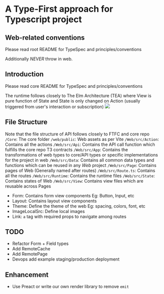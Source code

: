 # A Type-First approach for Typescript project

## Web-related conventions
Please read root README for TypeSpec and principles/conventions

Additionally *NEVER* throw in web.

## Introduction
Please read core README for TypeSpec and principles/conventions

The runtime follows closely to The Elm Architecture (TEA) 
where View is pure function of State
and State is only changed on Action (usually triggered from user's interaction or subscription)
[![](https://mermaid.ink/img/pako:eNqNkU1LBDEMhv9KyEWQmYvHIsKgF2_CgJftHso0o4V-SD9WZN3_btrqzu7NHmbaN0_yJuSIS9CEAlNWmZ6MeovKjYc76YFPE0HiXP8SQSWYryPTkk3wIATsGjTAo9P7jk7Sd9gHZi2tGcJaVbg4W4GWD-PDdaUrmJVKvsTgTKL7v-Rv8MVa4Ey4SCCvm3NX-nd3u4eRLZ69yX2oJp-fLfhq6LPr9dakSQD7lETxJoHxmaJq1h2bGjML8IynrWzXuen_tFxn-7WKlII9kO6B-dxUjYyR56KIAzqKThnNuztWUGJ-J8dbEnzVtKpis0TpT4yqksP85RcUORYasHzobdsoVmUTnX4ATcedeg?type=png)](https://mermaid.live/edit#pako:eNqNkU1LBDEMhv9KyEWQmYvHIsKgF2_CgJftHso0o4V-SD9WZN3_btrqzu7NHmbaN0_yJuSIS9CEAlNWmZ6MeovKjYc76YFPE0HiXP8SQSWYryPTkk3wIATsGjTAo9P7jk7Sd9gHZi2tGcJaVbg4W4GWD-PDdaUrmJVKvsTgTKL7v-Rv8MVa4Ey4SCCvm3NX-nd3u4eRLZ69yX2oJp-fLfhq6LPr9dakSQD7lETxJoHxmaJq1h2bGjML8IynrWzXuen_tFxn-7WKlII9kO6B-dxUjYyR56KIAzqKThnNuztWUGJ-J8dbEnzVtKpis0TpT4yqksP85RcUORYasHzobdsoVmUTnX4ATcedeg)

## File Structure
Note that the file structure of API follows closely to FTFC and core repo
`/Core`: The core folder
`/web/public`: Web assets as per Vite
`/Web/src/Action`: Contains all the actions
`/Web/src/Api`: Contains the API call function which fulfills the core repo T3 contracts
`/Web/src/App`: Contains the transformations of web types to core/API types or specific implementations for the project in web
`/Web/src/Data`: Contains all common data types and functions which can be reused in any *Web* project
`/Web/src/Page`: Contains pages of Web (Generally named after routes)
`/Web/src/Route.ts`: Contains all the routes
`/Web/src/Runtime`: Contains the runtime files
`/Web/src/State`: Contains states of Web
`/Web/src/View`: Contains view files which are reusable across Pages
  - Form: Contains form view components Eg: Button, Input, etc
  - Layout: Contains layout view components
  - Theme: Define the theme of the web Eg: spacing, colors, font, etc
  - ImageLocalSrc: Define local images
  - Link: `a` tag with required props to navigate among routes

## TODO
- Refactor Form + Field types
- Add RemoteCache
- Add RemotePage
- Devops add example staging/production deployment

## Enhancement
- Use Preact or write our own render library to remove `emit`

